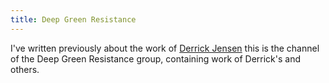 ```yaml
---
title: Deep Green Resistance
---
```


I've written previously about the work of [Derrick Jensen](/tags/derrick-jensen/) this is the channel of the Deep Green Resistance group, containing work of Derrick's and others.
